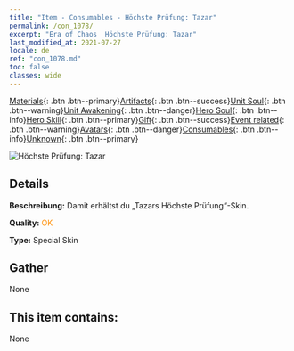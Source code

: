```yaml
---
title: "Item - Consumables - Höchste Prüfung: Tazar"
permalink: /con_1078/
excerpt: "Era of Chaos  Höchste Prüfung: Tazar"
last_modified_at: 2021-07-27
locale: de
ref: "con_1078.md"
toc: false
classes: wide
---
```

 [Materials](/ItemsDE/){: .btn .btn--primary}[Artifacts](/ItemsDE/Artifacts/){: .btn .btn--success}[Unit Soul](/ItemsDE/UnitSoul/){: .btn .btn--warning}[Unit Awakening](/ItemsDE/UnitAwakening/){: .btn .btn--danger}[Hero Soul](/ItemsDE/HeroSoul/){: .btn .btn--info}[Hero Skill](/ItemsDE/HeroSkill/){: .btn .btn--primary}[Gift](/ItemsDE/Gift/){: .btn .btn--success}[Event related](/ItemsDE/Events/){: .btn .btn--warning}[Avatars](/ItemsDE/Avatars/){: .btn .btn--danger}[Consumables](/ItemsDE/Consumables/){: .btn .btn--info}[Unknown](/ItemsDE/Unknown/){: .btn .btn--primary}

 ![Höchste Prüfung: Tazar](/images/h/h_Tazar2.jpg)

## Details
 **Beschreibung:** Damit erhältst du „Tazars Höchste Prüfung“-Skin.

 **Quality:** <span style="color: #FF8C00">OK</span>

 **Type:** Special Skin

## Gather

  None

## This item contains:

  None

